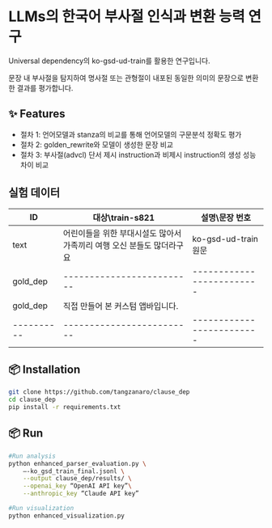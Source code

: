 
# LLMs의 한국어 부사절 인식과 변환 능력 연구
 
Universal dependency의 ko-gsd-ud-train를 활용한 연구입니다.

문장 내 부사절을 탐지하여 명사절 또는 관형절이 내포된 동일한 의미의 문장으로 변환한 결과를 평가합니다.

## ✨ Features
- 절차 1: 언어모델과 stanza의 비교를 통해 언어모델의 구문분석 정확도 평가
- 절차 2: golden_rewrite와 모델이 생성한 문장 비교
- 절차 3: 부사절(advcl) 단서 제시 instruction과 비제시 instruction의 생성 성능 차이 비교

## 실험 데이터
| ID    | 대상\train-s821           |        설명\문장 번호                 |
| ---------- | -------------------------|------------------------- |
| text | 어린이들을 위한 부대시설도 많아서 가족끼리 여행 오신 분들도 많더라구요|ko-gsd-ud-train 원문|
| gold_dep | -------------------------|------------------------- |
| gold_dep | 직접 만들어 본 커스텀 앱바입니다.                |
| ---------- | -------------------------|------------------------- |\


## 📦 Installation
```bash
git clone https://github.com/tangzanaro/clause_dep
cd clause_dep
pip install -r requirements.txt
```

## 📦 Run
```bash
#Run analysis
python enhanced_parser_evaluation.py \
    —-ko_gsd_train_final.jsonl \
    --output clause_dep/results/ \
    --openai_key “OpenAI API key”\
    --anthropic_key “Claude API key”

#Run visualization
python enhanced_visualization.py
